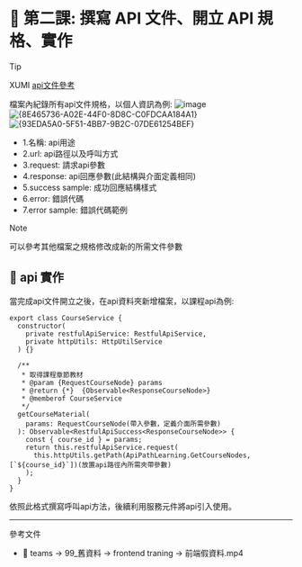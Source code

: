# 📌 第二課: 撰寫 API 文件、開立 API 規格、實作


>[!TIP]
>XUMI [api文件參考](https://sunnetcloud.sharepoint.com/:x:/s/WMPro6/EUOB6-lDDIZAuk3tjeB1nM8Byr4s2O5YffuVHqnPv95xkw?e=cJorWC&clickparams=eyJBcHBOYW1lIjoiVGVhbXMtRGVza3RvcCIsIkFwcFZlcnNpb24iOiI0OS8yNDA1MzEwMTQyMSIsIkhhc0ZlZGVyYXRlZFVzZXIiOmZhbHNlfQ%3D%3D)

檔案內紀錄所有api文件規格，以個人資訊為例:
![image](https://github.com/user-attachments/assets/baeffb3c-5cec-40fe-9891-8da713c7b2d2)
![{8E465736-A02E-44F0-8D8C-C0FDCAA184A1}](https://github.com/user-attachments/assets/39c9cf1e-9330-4a3b-aa4d-8672c0cc7036)
![{93EDA5A0-5F51-4BB7-9B2C-07DE61254BEF}](https://github.com/user-attachments/assets/4eb7b20a-7b16-4f8a-ae71-b1a7991fe877)

- 1.名稱: api用途
- 2.url: api路徑以及呼叫方式
- 3.request: 請求api參數
- 4.response: api回應參數(此結構與介面定義相同)
- 5.success sample: 成功回應結構樣式
- 6.error: 錯誤代碼
- 7.error sample: 錯誤代碼範例

>[!NOTE]
>可以參考其他檔案之規格修改成新的所需文件參數

## 📌 **api 實作**
當完成api文件開立之後，在api資料夾新增檔案，以課程api為例:
```
export class CourseService {
  constructor(
    private restfulApiService: RestfulApiService,
    private httpUtils: HttpUtilService
  ) {}

  /**
   * 取得課程章節教材
   * @param {RequestCourseNode} params
   * @return {*}  {Observable<ResponseCourseNode>}
   * @memberof CourseService
   */
  getCourseMaterial(
    params: RequestCourseNode(帶入參數，定義介面所需參數)
  ): Observable<RestfulApiSuccess<ResponseCourseNode>> {
    const { course_id } = params;
    return this.restfulApiService.request(
      this.httpUtils.getPath(ApiPathLearning.GetCourseNodes, [`${course_id}`])(放置api路徑內所需夾帶參數)
    );
  }
}
```
依照此格式撰寫呼叫api方法，後續利用服務元件將api引入使用。

---
參考文件
- 📌 teams -> 99_舊資料 -> frontend traning -> 前端假資料.mp4


